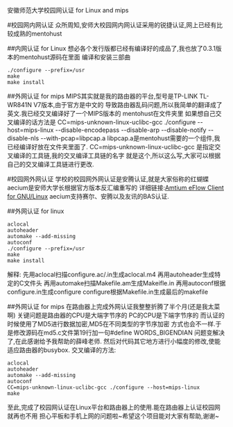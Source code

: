 安徽师范大学校园网认证 for Linux and mips

#校园网内网认证
众所周知,安师大校园网内网认证采用的锐捷认证,网上已经有比较成熟的mentohust

##内网认证 for Linux
想必各个发行版都已经有编译好的成品了,我也放了0.3.1版本的mentohust源码在里面
编译和安装三部曲

	./configure --prefix=/usr
	make
	make install

##外网认证 for mips
MIPS其实就是我的路由器的平台,型号是TP-LINK TL-WR841N V7版本,由于官方是中文的
导致路由器乱码问题,所以我简单的翻译成了英文.我已经交叉编译好了一个MIPS版本的
mentohust在文件夹里
如果想自己交叉编译的话方法是
CC=mips-unknown-linux-uclibc-gcc ./configure --host=mips-linux --disable-encodepass --disable-arp --disable-notify --disable-nls --with-pcap=libpcap.a
libpcap.a是mentohust需要的一个组件,我已经编译好放在文件夹里面了.
CC=mips-unknown-linux-uclibc-gcc 是指定交叉编译的工具链,我的交叉编译工具链的名字
就是这个,所以这么写,大家可以根据自己的交叉编译工具链进行更改.

#校园网外网认证
学校的校园网外网认证是安腾认证,就是大家俗称的红蝴蝶
aecium是安师大学长根据官方版本反汇编重写的
详细链接:[Amtium eFlow Client for GNU/Linux](http://www.anshida.net/bbs/thread-28476-1-1.html)
aecium支持赛尔、安腾以及友讯的BAS认证.

##外网认证 for linux

	aclocal
	autoheader
	automake --add-missing
	autoconf
	./configure --prefix=/usr
	make
	make install
解释:
	先用aclocal扫描configure.ac/.in生成aclocal.m4
	再用autoheader生成特定的C文件头
	再用automake扫描Makefile.am生成Makeifle.in
	再用autoconf根据configure.in生成configure
	configure根据Makefile.in生成最后的makefile

##外网认证 for mips
在路由器上完成外网认证我整整折腾了半个月(还是我太菜啊)
关键问题是路由器的CPU是大端字节序的 PC的CPU是下端字节序的
而认证的时候使用了MD5进行数据加密,MD5在不同类型的字节序加密
方式也会不一样.于是修改源码在md5.c文件第19行加一句#define WORDS_BIGENDIAN
问题变解决了,在此感谢给予我帮助的薛峰老师.
然后对代码其它地方进行小幅度的修改,使能适应路由器的busybox.
交叉编译的方法:

	aclocal
	autoheader
	automake --add-missing
	autoconf
	CC=mips-unknown-linux-uclibc-gcc ./configure --host=mips-linux
	make
至此,完成了校园网认证在Linux平台和路由器上的使用.能在路由器上认证校园网就再也不用
担心平板和手机上网的问题啦~希望这个项目能对大家有帮助,谢谢~

